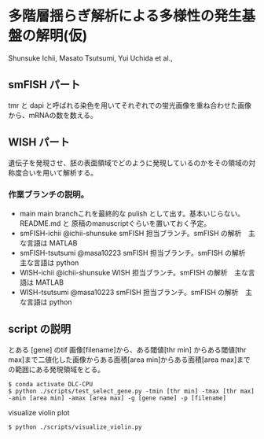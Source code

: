 # 多階層揺らぎ解析による多様性の発生基盤の解明(仮)　
Shunsuke Ichii, Masato Tsutsumi, Yui Uchida et al., 
## smFISH パート
tmr と dapi と呼ばれる染色を用いてそれぞれでの蛍光画像を重ね合わせた画像から、mRNAの数を数える。



## WISH パート
遺伝子を発現させ、胚の表面領域でどのように発現しているのかをその領域の対称度合いを用いて解析する。


### 作業ブランチの説明。
- main 
 main branchこれを最終的な pulish として出す。基本いじらない。 README.md と 原稿のmanuscriptぐらいを置いておく予定。
- smFISH-ichii
@ichii-shunsuke smFISH 担当ブランチ。smFISH の解析　主な言語は MATLAB
- smFISH-tsutsumi
@masa10223 smFISH 担当ブランチ。smFISH の解析　主な言語は python
- WISH-ichii
@ichii-shunsuke WISH 担当ブランチ。smFISH の解析　主な言語は MATLAB
- WISH-tsutsumi
@masa10223 smFISH 担当ブランチ。smFISH の解析　主な言語は python


## script の説明
とある [gene] のtif 画像[filename]から、ある閾値[thr min] からある閾値[thr max]まで二値化した画像からある面積[area min]からある面積[area max]までの範囲にある発現領域をとる。
```
$ conda activate DLC-CPU
$ python ./scripts/test_select_gene.py -tmin [thr min] -tmax [thr max] -amin [area min] -amax [area max] -g [gene name] -p [filename]
```
visualize violin plot
```
$ python ./scripts/visualize_violin.py
```